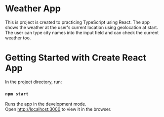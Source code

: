 # Weather App
This is project is created to practicing TypeScript using React.
The app shows the weather at the user's current location using geolocation at start.
The user can type city names into the input field and can check the current weather too.


# Getting Started with Create React App

In the project directory, run:

### `npm start`

Runs the app in the development mode.\
Open [http://localhost:3000](http://localhost:3000) to view it in the browser.